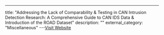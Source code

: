 ---
title: "Addressing the Lack of Comparability & Testing in CAN Intrusion Detection Research: A Comprehensive Guide to CAN IDS Data & Introduction of the ROAD Dataset"
description: ""
external_category: "Miscellaneous"
---[Visit Website](https://arxiv.org/pdf/2012.14600.pdf)

